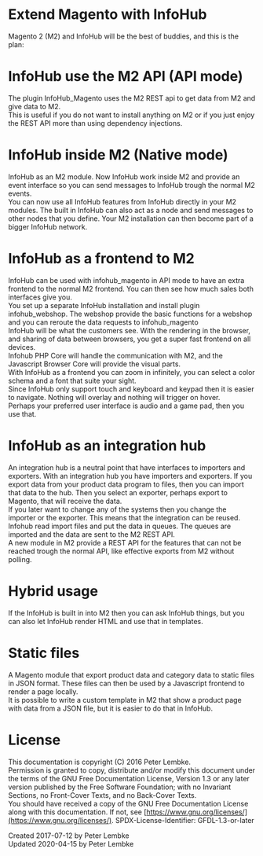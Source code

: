 # Extend Magento with InfoHub
Magento 2 (M2) and InfoHub will be the best of buddies, and this is the plan:  

# InfoHub use the M2 API (API mode)
The plugin InfoHub_Magento uses the M2 REST api to get data from M2 and give data to M2.  
This is useful if you do not want to install anything on M2 or if you just enjoy the REST API more than using dependency injections.  

# InfoHub inside M2 (Native mode)
InfoHub as an M2 module. Now InfoHub work inside M2 and provide an event interface so you can send messages to InfoHub trough the normal M2 events.  
You can now use all InfoHub features from InfoHub directly in your M2 modules. The built in InfoHub can also act as a node and send messages to other nodes that you define. Your M2 installation can then become part of a bigger InfoHub network.  

# InfoHub as a frontend to M2
InfoHub can be used with infohub_magento in API mode to have an extra frontend to the normal M2 frontend. You can then see how much sales both interfaces give you.  
You set up a separate InfoHub installation and install plugin infohub_webshop. The webshop provide the basic functions for a webshop and you can reroute the data requests to infohub_magento  
InfoHub will be what the customers see. With the rendering in the browser, and sharing of data between browsers, you get a super fast frontend on all devices.  
Infohub PHP Core will handle the communication with M2, and the Javascript Browser Core will provide the visual parts.  
With InfoHub as a frontend you can zoom in infinitely, you can select a color schema and a font that suite your sight.  
Since InfoHub only support touch and keyboard and keypad then it is easier to navigate. Nothing will overlay and nothing will trigger on hover.  
Perhaps your preferred user interface is audio and a game pad, then you use that.  

# InfoHub as an integration hub
An integration hub is a neutral point that have interfaces to importers and exporters. With an integration hub you have importers and exporters. If you export data from your product data program to files, then you can import that data to the hub. Then you select an exporter, perhaps export to Magento, that will receive the data.  
If you later want to change any of the systems then you change the importer or the exporter. This means that the integration can be reused.  
Infohub read import files and put the data in queues. The queues are imported and the data are sent to the M2 REST API.  
A new module in M2 provide a REST API for the features that can not be reached trough the normal API, like effective exports from M2 without polling.  

# Hybrid usage
If the InfoHub is built in into M2 then you can ask InfoHub things, but you can also let InfoHub render HTML and use that in templates.  

# Static files
A Magento module that export product data and category data to static files in JSON format. These files can then be used by a Javascript frontend to render a page locally.  
It is possible to write a custom template in M2 that show a product page with data from a JSON file, but it is easier to do that in InfoHub.  

# License
This documentation is copyright (C) 2016 Peter Lembke.  
Permission is granted to copy, distribute and/or modify this document under the terms of the GNU Free Documentation License, Version 1.3 or any later version published by the Free Software Foundation; with no Invariant Sections, no Front-Cover Texts, and no Back-Cover Texts.  
You should have received a copy of the GNU Free Documentation License along with this documentation. If not, see [https://www.gnu.org/licenses/](https://www.gnu.org/licenses/).  SPDX-License-Identifier: GFDL-1.3-or-later  

Created 2017-07-12 by Peter Lembke  
Updated 2020-04-15 by Peter Lembke  
